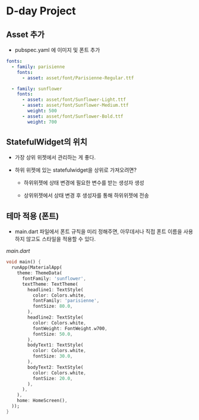 # D-day Project

## Asset 추가

* pubspec.yaml 에 이미지 및 폰트 추가

```yaml
fonts:
  - family: parisienne
    fonts:
      - asset: asset/font/Parisienne-Regular.ttf

  - family: sunflower
    fonts:
      - asset: asset/font/Sunflower-Light.ttf
      - asset: asset/font/Sunflower-Medium.ttf
        weight: 500
      - asset: asset/font/Sunflower-Bold.ttf
        weight: 700
```

## StatefulWidget의 위치

* 가장 상위 위젯에서 관리하는 게 좋다.

* 하위 위젯에 있는 statefulwidget을 상위로 가져오려면?
  
  * 하위위젯에 상태 변경에 필요한 변수를 받는 생성자 생성
  
  * 상위위젯에서 상태 변경 후 생성자를 통해 하위위젯에 전송

## 테마 적용 (폰트)

* main.dart 파일에서 폰트 규칙을 미리 정해주면, 아무데서나 직접 폰트 이름을 사용하지 않고도 스타일을 적용할 수 있다.

*main.dart*

```dart
void main() {
  runApp(MaterialApp(
    theme: ThemeData(
      fontFamily: 'sunflower',
      textTheme: TextTheme(
        headline1: TextStyle(
          color: Colors.white,
          fontFamily: 'parisienne',
          fontSize: 80.0,
        ),
        headline2: TextStyle(
          color: Colors.white,
          fontWeight: FontWeight.w700,
          fontSize: 50.0,
        ),
        bodyText1: TextStyle(
          color: Colors.white,
          fontSize: 30.0,
        ),
        bodyText2: TextStyle(
          color: Colors.white,
          fontSize: 20.0,
        ),
      ),
    ),
    home: HomeScreen(),
  ));
}
```

